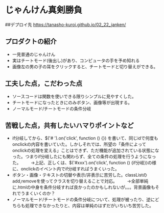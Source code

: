 # じゃんけん真剣勝負

##デプロイ先
https://tanasho-kuroi.github.io/02_22_janken/


## プロダクトの紹介
- 一見普通のじゃんけん
- 実はチートモード(後出し)があり、コンピュータの手を予め知れる
- 画像左の男の子の耳をクリックすると、チートモードと切り替えができる。

## 工夫した点，こだわった点
- ソースコードは関数を使いできる限りシンプルに見やすくした。
- チートモードになったときにのみボタン、画像等が出現する。
- ノーマルモード/チートモードの条件分岐

## 苦戦した点，共有したいハマりポイントなど
- if分岐してから、$('#  ').on('click', function () {}) を書いて、同じidで何度もonclickの内容を書いていた。しかしそれでは、所望の「条件によってonclickの処理を変える」ことはできず、ただ機能が追加されている状態になった。つまりif分岐したにも関わらず、全ての条件の処理を行うようになった。
　　→上記、正しくは、$('#xxx').on('click', function () {if分岐})の様に、onclickのイベント内でif分岐すればうまくいった。
- ボタン・画像・テキストの切替や表示/非表示に苦労した。classListのadd,removeを使ってクラスを切り替えることで対応。
　　→全部単純に.htmlの中身を条件分岐すれば良かったのかもしれないが。。。背景画像もそれでうまくいくのか？
- ノーマルモード/チートモードの条件分岐について、処理が被ったり、逆にどちらも処理できなかったりと、内容は単純のはずだがいちいち苦労した。

